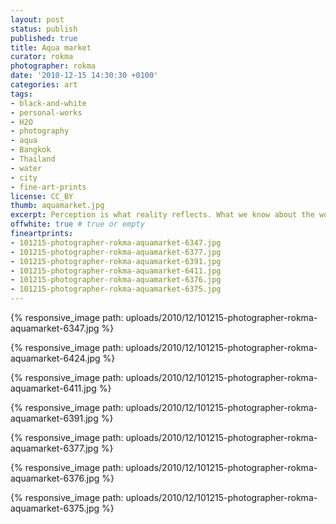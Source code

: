 ```yaml
---
layout: post
status: publish
published: true
title: Aqua market
curator: rokma
photographer: rokma
date: '2010-12-15 14:30:30 +0100'
categories: art
tags:
- black-and-white
- personal-works
- H2O
- photography
- aqua
- Bangkok
- Thailand
- water
- city
- fine-art-prints
license: CC_BY
thumb: aquamarket.jpg
excerpt: Perception is what reality reflects. What we know about the world has come to us bouncing his way into our senses.
offwhite: true # true or empty
fineartprints:
- 101215-photographer-rokma-aquamarket-6347.jpg
- 101215-photographer-rokma-aquamarket-6377.jpg
- 101215-photographer-rokma-aquamarket-6391.jpg
- 101215-photographer-rokma-aquamarket-6411.jpg
- 101215-photographer-rokma-aquamarket-6376.jpg
- 101215-photographer-rokma-aquamarket-6375.jpg
---
```


{% responsive_image path: uploads/2010/12/101215-photographer-rokma-aquamarket-6347.jpg %}

{% responsive_image path: uploads/2010/12/101215-photographer-rokma-aquamarket-6424.jpg %}

{% responsive_image path: uploads/2010/12/101215-photographer-rokma-aquamarket-6411.jpg %}

{% responsive_image path: uploads/2010/12/101215-photographer-rokma-aquamarket-6391.jpg %}

{% responsive_image path: uploads/2010/12/101215-photographer-rokma-aquamarket-6377.jpg %}

{% responsive_image path: uploads/2010/12/101215-photographer-rokma-aquamarket-6376.jpg %}

{% responsive_image path: uploads/2010/12/101215-photographer-rokma-aquamarket-6375.jpg %}
